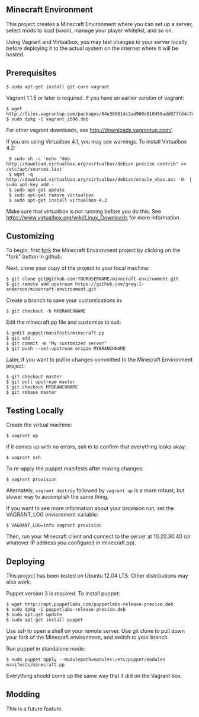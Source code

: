 Minecraft Environment
---------------------

This project creates a Minecraft Environment where you can set up
a server, select mods to load (soon), manage your player whitelist,
and so on.

Using Vagrant and Virtualbox, you may test changes to your server 
locally before deploying it to the actual system on the internet where
it will be hosted.

Prerequisites
-------------

    $ sudo apt-get install git-core vagrant
  
Vagrant 1.1.5 or later is required.  If you have an earlier version of
vagrant:

    $ wget http://files.vagrantup.com/packages/64e360814c3ad960d810456add977fd4c7d47ce6/vagrant_i686.deb
    $ sudo dpkg -i vagrant_i686.deb

For other vagrant downloads, see http://downloads.vagrantup.com/.

If you are using Virtualbox 4.1, you may see warnings.  To install Virtualbox 4.2:

     $ sudo sh -c 'echo "deb http://download.virtualbox.org/virtualbox/debian precise contrib" >> /etc/apt/sources.list'
     $ wget -q http://download.virtualbox.org/virtualbox/debian/oracle_vbox.asc -O- | sudo apt-key add -
     $ sudo apt-get update
     $ sudo apt-get remove virtualbox
     $ sudo apt-get install virtualbox-4.2

Make sure that virtualbox is not running before you do this. See
https://www.virtualbox.org/wiki/Linux_Downloads for more information.

Customizing
-----------

To begin, first [fork](https://help.github.com/articles/fork-a-repo) the
Minecraft Environment project by clicking on the "fork" button in github.

Next, clone your copy of the project to your local machine:

    $ git clone git@github.com:YOURUSERNAME/minecraft-environment.git
    $ git remote add upstream https://github.com/greg-1-anderson/minecraft-environment.git

Create a branch to save your customizations in:

    $ git checkout -b MYBRANCHNAME

Edit the minecraft.pp file and customize to suit:

    $ gedit puppet/manifests/minecraft.pp
    $ git add .
    $ git commit -m "My customized server"
    $ git push --set-upstream origin MYBRANCHNAME

Later, if you want to pull in changes committed to the Minecraft Environment
project:

    $ git checkout master
    $ git pull upstream master
    $ git checkout MYBRANCHNAME
    $ git rebase master

Testing Locally
---------------

Create the virtual machine:

    $ vagrant up

If it comes up with no errors, ssh in to confirm that everything
looks okay:

    $ vagrant ssh

To re-apply the puppet manifests after making changes:

    $ vagrant provision

Alternately, `vagrant destroy` followed by `vagrant up` is a more
robust, but slower way to accomplish the same thing.

If you want to see more information about your provision run, set
the VAGRANT_LOG enviornment variable:

    $ VAGRANT_LOG=info vagrant provision

Then, run your Minecraft client and connect to the server at
10.20.30.40 (or whatever IP address you configured in minecraft.pp).

Deploying
---------

This project has been tested on Ubuntu 12.04 LTS.  Other distributions
may also work.

Puppet version 3 is required.  To install puppet:

    $ wget http://apt.puppetlabs.com/puppetlabs-release-precise.deb
    $ sudo dpkg -i puppetlabs-release-precise.deb
    $ sudo apt-get update
    $ sudo apt-get install puppet

Use ssh to open a shell on your remote server.  Use git clone to pull down 
your fork of the Minecraft environment, and switch to your branch.

Run puppet in standalone mode:

    $ sudo puppet apply --modulepath=modules:/etc/puppet/modules manifests/minecraft.pp

Everything should come up the same way that it did on the Vagrant box.

Modding
-------

This is a future feature.
